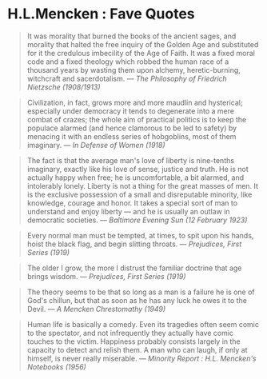 # H.L.Mencken : Fave Quotes

> It was morality that burned the books of the ancient sages, and morality that halted the free inquiry of the Golden Age and substituted for it the credulous imbecility of the Age of Faith. It was a fixed moral code and a fixed theology which robbed the human race of a thousand years by wasting them upon alchemy, heretic-burning, witchcraft and sacerdotalism.
> — <cite>The Philosophy of Friedrich Nietzsche (1908/1913)

> Civilization, in fact, grows more and more maudlin and hysterical; especially under democracy it tends to degenerate into a mere combat of crazes; the whole aim of practical politics is to keep the populace alarmed (and hence clamorous to be led to safety) by menacing it with an endless series of hobgoblins, most of them imaginary.
> — <cite>In Defense of Women (1918)

> The fact is that the average man's love of liberty is nine-tenths imaginary, exactly like his love of sense, justice and truth. He is not actually happy when free; he is uncomfortable, a bit alarmed, and intolerably lonely. Liberty is not a thing for the great masses of men. It is the exclusive possession of a small and disreputable minority, like knowledge, courage and honor. It takes a special sort of man to understand and enjoy liberty — and he is usually an outlaw in democratic societies.
> — <cite>Baltimore Evening Sun (12 February 1923)

> Every normal man must be tempted, at times, to spit upon his hands, hoist the black flag, and begin slitting throats.
> — <cite>Prejudices, First Series (1919)

> The older I grow, the more I distrust the familiar doctrine that age brings wisdom.
> — <cite>Prejudices, First Series (1919)

> The theory seems to be that so long as a man is a failure he is one of God's chillun, but that as soon as he has any luck he owes it to the Devil.
> — <cite>A Mencken Chrestomathy (1949)

> Human life is basically a comedy. Even its tragedies often seem comic to the spectator, and not infrequently they actually have comic touches to the victim. Happiness probably consists largely in the capacity to detect and relish them. A man who can laugh, if only at himself, is never really miserable.
> — <cite>Minority Report : H.L. Mencken's Notebooks (1956)
